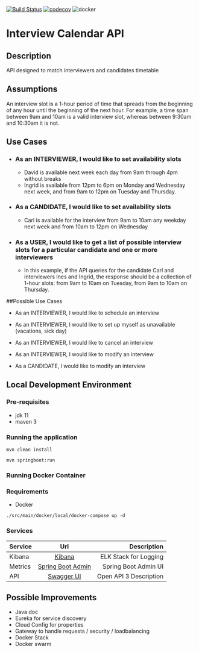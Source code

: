 [![Build Status](https://travis-ci.com/saleco/interview-calendar-api.svg?branch=master)](https://travis-ci.com/saleco/interview-calendar-api)
[![codecov](https://codecov.io/gh/saleco/interview-calendar-api/branch/master/graph/badge.svg?token=cvjdCr32aQ)](https://codecov.io/gh/saleco/interview-calendar-api)
![docker](https://img.shields.io/docker/v/saleco/interview-calendar-api)
# Interview Calendar API 
## Description 
API designed to match interviewers and candidates timetable

## Assumptions
An interview slot is a 1-hour period of time that spreads from the beginning of any 
hour until the beginning of the next hour. For example, a time span between 9am and
10am is a valid interview slot, whereas between 9:30am and 10:30am it is not.

## Use Cases

- ### As an INTERVIEWER, I would like to set availability slots
    - David is available next week each day from 9am through 4pm without breaks
    - Ingrid is available from 12pm to 6pm on Monday and Wednesday next week, and from 9am to 12pm on Tuesday and Thursday.

- ### As a CANDIDATE, I would like to set availability slots
    - Carl is available for the interview from 9am to 10am any weekday next week and from 10am to 12pm on Wednesday 
    
- ### As a USER, I would like to get a list of possible interview slots for a particular candidate and one or more interviewers
    - In this example, if the API queries for the candidate Carl and interviewers Ines and
      Ingrid, the response should be a collection of 1-hour slots: from 9am to 10am on
      Tuesday, from 9am to 10am on Thursday.
      
##Possible Use Cases

- As an INTERVIEWER, I would like to schedule an interview

- As an INTERVIEWER, I would like to set up myself as unavailable (vacations, sick day)

- As an INTERVIEWER, I would like to cancel an interview

- As an INTERVIEWER, I would like to modify an interview
  
- As a CANDIDATE, I would like to modify an interview

## Local Development Environment
### Pre-requisites
- jdk 11
- maven 3
### Running the application 
`mvn clean install`

`mvn springboot:run`

### Running Docker Container
### Requirements
- Docker

`./src/main/docker/local/docker-compose up -d`

### Services

| Service  |      Url                |  Description                             |
|----------|:-----------------------:|-----------------------------------------:|
| Kibana   |  [Kibana](http://localhost:5601/) | ELK Stack for Logging |
| Metrics  |  [Spring Boot Admin](http://localhost:1111/wallboard) | Spring Boot Admin UI |
| API      | [Swagger UI](http://localhost:8080/swagger-ui/index.html?configUrl=/v3/api-docs/swagger-config) | Open API 3 Description |

## Possible Improvements
- Java doc
- Eureka for service discovery
- Cloud Config for properties
- Gateway to handle requests / security / loadbalancing
- Docker Stack  
- Docker swarm 